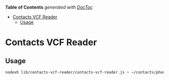 <!-- START doctoc generated TOC please keep comment here to allow auto update -->
<!-- DON'T EDIT THIS SECTION, INSTEAD RE-RUN doctoc TO UPDATE -->
**Table of Contents**  *generated with [DocToc](https://github.com/thlorenz/doctoc)*

- [Contacts VCF Reader](#contacts-vcf-reader)
  - [Usage](#usage)

<!-- END doctoc generated TOC please keep comment here to allow auto update -->


# Contacts VCF Reader

## Usage

```bash
nodexh lib/contacts-vcf-reader/contacts-vcf-reader.js > ~/contacts/phonenumbers.linejson
```



